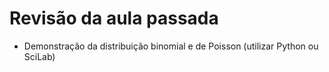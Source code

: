 # Revisão da aula passada

- Demonstração da distribuição binomial e de Poisson (utilizar Python ou SciLab)